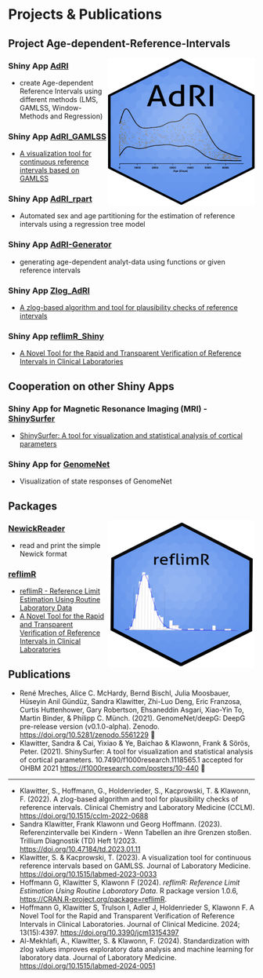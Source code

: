 # Projects & Publications

## Project Age-dependent-Reference-Intervals

<img src="logo_adri.png" width="300px" height="300px" align="right"/>

### Shiny App [AdRI](https://github.com/SandraKla/AdRI)
- create Age-dependent Reference Intervals using different methods (LMS, GAMLSS, Window-Methods and Regression) 

### Shiny App [AdRI_GAMLSS](https://github.com/SandraKla/AdRI_GAMLSS)
- [A visualization tool for continuous reference intervals based on GAMLSS](https://www.degruyter.com/document/doi/10.1515/labmed-2023-0033/html)

### Shiny App [AdRI_rpart](https://github.com/SandraKla/AdRI_rpart)
- Automated sex and age partitioning for the estimation of reference intervals using a regression tree model 

### Shiny App [AdRI-Generator](https://github.com/SandraKla/AdRI_Generator)
- generating age-dependent analyt-data using functions or given reference intervals

### Shiny App [Zlog_AdRI](https://github.com/SandraKla/Zlog_AdRI)
- [A zlog-based algorithm and tool for plausibility checks of reference intervals](https://www.degruyter.com/document/doi/10.1515/cclm-2022-0688/html)

### Shiny App [reflimR_Shiny](https://github.com/SandraKla/reflimR_Shiny)
- [A Novel Tool for the Rapid and Transparent Verification of Reference Intervals in Clinical Laboratories](https://doi.org/10.3390/jcm13154397)

## Cooperation on other Shiny Apps

### Shiny App for Magnetic Resonance Imaging (MRI) - [ShinySurfer](https://github.com/SandraKla/ShinySurfer)  
- [ShinySurfer: A tool for visualization and statistical analysis of cortical parameters](https://f1000research.com/posters/10-440)

### Shiny App for [GenomeNet](https://github.com/GenomeNet/GenomeNet-responseViewer)
- Visualization of state responses of GenomeNet

## Packages

<img src="logo_reflimR.png" width="300px" height="300px" align="right"/>

### [NewickReader](https://github.com/SandraKla/NewickReader)
- read and print the simple Newick format

### [reflimR](https://github.com/reflim/reflimR)
- [reflimR - Reference Limit Estimation Using Routine Laboratory Data](https://cran.r-project.org/web/packages/reflimR/index.html)
- [A Novel Tool for the Rapid and Transparent Verification of Reference Intervals in Clinical Laboratories](https://doi.org/10.3390/jcm13154397)

## Publications

- René Mreches, Alice C. McHardy, Bernd Bischl, Julia Moosbauer, Hüseyin Anil Gündüz, Sandra Klawitter, Zhi-Luo Deng, Eric Franzosa, Curtis Huttenhower, Gary Robertson, Ehsaneddin Asgari, Xiao-Yin To, Martin Binder, & Philipp C. Münch. (2021). GenomeNet/deepG: DeepG pre-release version (v0.1.0-alpha). Zenodo. https://doi.org/10.5281/zenodo.5561229 🧬
- Klawitter, Sandra & Cai, Yixiao & Ye, Baichao & Klawonn, Frank & Sörös, Peter. (2021). ShinySurfer: A tool for visualization and statistical analysis of cortical parameters. 10.7490/f1000research.1118565.1 accepted for OHBM 2021 https://f1000research.com/posters/10-440 🧠
---
- Klawitter, S., Hoffmann, G., Holdenrieder, S., Kacprowski, T. & Klawonn, F. (2022). A zlog-based algorithm and tool for plausibility checks of reference intervals. Clinical Chemistry and Laboratory Medicine (CCLM). https://doi.org/10.1515/cclm-2022-0688
- Sandra Klawitter, Frank Klawonn und Georg Hoffmann. (2023). Referenzintervalle bei Kindern - Wenn Tabellen an ihre Grenzen stoßen. Trillium Diagnostik (TD) Heft 1/2023. https://doi.org/10.47184/td.2023.01.11
- Klawitter, S. & Kacprowski, T. (2023). A visualization tool for continuous reference intervals based on GAMLSS. Journal of Laboratory Medicine. https://doi.org/10.1515/labmed-2023-0033
- Hoffmann G, Klawitter S, Klawonn F (2024). _reflimR: Reference Limit Estimation Using Routine Laboratory Data_. R package version 1.0.6, <https://CRAN.R-project.org/package=reflimR>.
- Hoffmann G, Klawitter S, Trulson I, Adler J, Holdenrieder S, Klawonn F. A Novel Tool for the Rapid and Transparent Verification of Reference Intervals in Clinical Laboratories. Journal of Clinical Medicine. 2024; 13(15):4397. https://doi.org/10.3390/jcm13154397
- Al-Mekhlafi, A., Klawitter, S. & Klawonn, F. (2024). Standardization with zlog values improves exploratory data analysis and machine learning for laboratory data. Journal of Laboratory Medicine. https://doi.org/10.1515/labmed-2024-0051
